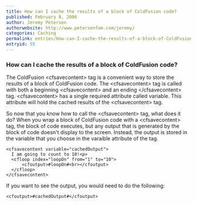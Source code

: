 ```yaml
---
title: How can I cache the results of a block of ColdFusion code?
published: February 8, 2006
author: Jeremy Petersen
authorwebsite: http://www.petersenfam.com/jeremy/
categories: Caching
permalink: entries/How-can-I-cache-the-results-of-a-block-of-ColdFusion-code.html
entryid: 55
---
```


<h3>How can I cache the results of a block of ColdFusion code?</h3>

<p>
The ColdFusion &lt;cfsavecontent&gt; tag is a convenient way to store the results of a block of ColdFusion code.  The &lt;cfsavecontent&gt; tag is called with both a beginning &lt;cfsavecontent&gt; and an ending &lt;/cfsavecontent&gt; tag.  &lt;cfsavecontent&gt;  has a single required attribute called variable.  This attribute will hold the cached results of the &lt;cfsavecontent&gt; tag.  
</p>

<p>
So now that you know how to call the &lt;cfsavecontent&gt; tag, what does it do?  When you wrap a block of ColdFusion code with a &lt;cfsavecontent&gt; tag, the block of code executes, but any output that is generated by the block of code doesn't display to the screen.  Instead, the output is stored in the variable that you choose in the varaible attribute of the tag.  
</p>

<pre><code class="language-markup">&lt;cfsavecontent variable=&quot;cachedOutput&quot;&gt;
  I am going to count to 10!&lt;p&gt;
  &lt;cfloop index=&quot;loopOn&quot; from=&quot;1&quot; to=&quot;10&quot;&gt;
	  &lt;cfoutput&gt;#loopOn#&lt;br&gt;&lt;/cfoutput&gt;
  &lt;/cfloop&gt;
&lt;/cfsavecontent&gt;
</code></pre>

<p>
If you want to see the output, you would need to do the following:
</p>

<pre><code class="language-markup">&lt;cfoutput&gt;#cachedOutput#&lt;/cfoutput&gt;
</code></pre>




